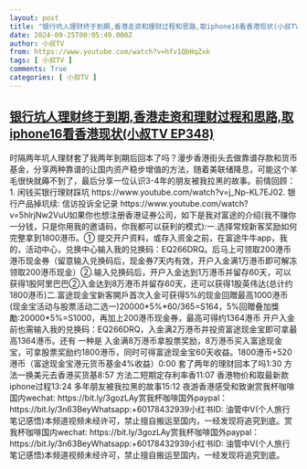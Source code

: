 ```yaml
---
layout: post
title: "银行坑人理财终于到期,香港走资和理财过程和思路,取iphone16看香港现状(小叔TV EP348)"
date: 2024-09-25T00:05:49.000Z
author: 小叔TV
from: https://www.youtube.com/watch?v=hfv1QbHqZxk
tags: [ 小叔TV ]
comments: True
categories: [ 小叔TV ]
---
```

<!--1727222749000-->
[银行坑人理财终于到期,香港走资和理财过程和思路,取iphone16看香港现状(小叔TV EP348)](https://www.youtube.com/watch?v=hfv1QbHqZxk)
------

<div>
时隔两年坑人理财套了我两年到期后回本了吗？漫步香港街头去做靠谱存款和货币基金，分享两种靠谱的让国内资产稳步增值的方法，随着美联储降息，可能这个羊毛很快就薅不到了，最后分享一位认识3-4年的朋友被我拉黑的故事。前情回顾：1. 闲钱买银行理财踩坑 https://www.youtube.com/watch?v=j_Np-KL7EJ02. 银行产品掉坑续: 信访投诉全记录 https://www.youtube.com/watch?v=5hlrjNw2VuU如果你也想注册香港证券公司，如下是我对富途的介绍(我不赚你一分钱，只是你用我的邀请码，你我都可以获利的模式):一.选择常规新客奖励如何完整拿到1800港币。① 提交开户资料，或存入资金之前，在富途牛牛app，我的，活动中心，兑换中心输入我的兑换码：EQ266DRQ。后马上可领取200港币港币现金券（留意输入兑换码后，现金券7天内有效，开户入金满1万港币即可解冻领取200港币现金）②.输入兑换码后，开户入金达到1万港币并留存60天，可以获得1股阿里巴巴②入金达到8万港币并留存60天，还可以获得1股英伟达(总计约1800港币)二.富途现金宝新客開戶首次入金可获得5%的现金回贈最高1000港币(现金宝活动与股票活动二选一)20000*5%*60/365=S164，5%回贈叠加獎勵:20000*5%=S1000，再加上200港币现金券，最高可得约1364港币 开户入金前也需输入我的兑换码：EQ266DRQ，入金满2万港币并投资富途现金宝即可拿最高1364港币。还有 一种是 入金满8万港币拿股票奖励，8万港币买入富途现金宝，可拿股票奖励约1800港币，同时可得富途现金宝60天收益。1800港币+520港币（富途现金宝港元货币基金4%收益）0:00 套了两年的理财回本了吗1:30 方法一换美元去香港买货基8:57  方法二短期定存利率香11:07 香港物价和取最新款iphone过程13:24 多年朋友被我拉黑的故事15:12 夜游香港感受和致谢赏我杯咖啡国内wechat: https://bit.ly/3gozLAy赏我杯咖啡国外paypal：https://bit.ly/3n63BeyWhatsapp:+60178432939小红书ID: 油管中V(个人旅行笔记感悟)本频道视频未经许可，禁止擅自搬运至国内，一经发现将追究到底。赏我杯咖啡国内wechat: https://bit.ly/3gozLAy赏我杯咖啡国外paypal：https://bit.ly/3n63BeyWhatsapp:+60178432939小红书ID: 油管中V(个人旅行笔记感悟)本频道视频未经许可，禁止擅自搬运至国内，一经发现将追究到底。
</div>
